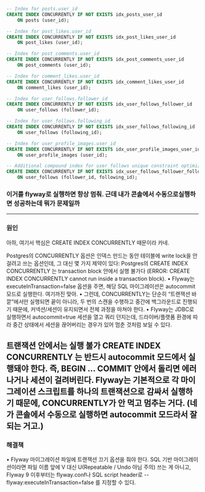 ```sql
-- Index for posts.user_id
CREATE INDEX CONCURRENTLY IF NOT EXISTS idx_posts_user_id
    ON posts (user_id);

-- Index for post_likes.user_id  
CREATE INDEX CONCURRENTLY IF NOT EXISTS idx_post_likes_user_id
    ON post_likes (user_id);

-- Index for post_comments.user_id
CREATE INDEX CONCURRENTLY IF NOT EXISTS idx_post_comments_user_id
    ON post_comments (user_id);

-- Index for comment_likes.user_id
CREATE INDEX CONCURRENTLY IF NOT EXISTS idx_comment_likes_user_id
    ON comment_likes (user_id);

-- Index for user_follows.follower_id
CREATE INDEX CONCURRENTLY IF NOT EXISTS idx_user_follows_follower_id
    ON user_follows (follower_id);

-- Index for user_follows.following_id
CREATE INDEX CONCURRENTLY IF NOT EXISTS idx_user_follows_following_id
    ON user_follows (following_id);

-- Index for user_profile_images.user_id
CREATE INDEX CONCURRENTLY IF NOT EXISTS idx_user_profile_images_user_id
    ON user_profile_images (user_id);

-- Additional compound index for user_follows unique constraint optimization
CREATE INDEX CONCURRENTLY IF NOT EXISTS idx_user_follows_follower_following
    ON user_follows (follower_id, following_id);

```

### 이거를 flyway로 실행하면 항상 멈춰. 근데 내가 콘솔에서 수동으로실행하면 성공하는데 뭐가 문제일까

---
### 원인

아하, 여기서 핵심은 CREATE INDEX CONCURRENTLY 때문이라 카네.

Postgres의 CONCURRENTLY 옵션은 인덱스 만드는 동안 테이블에 write lock을 안 걸려고 쓰는 옵션인데, 그 대신 몇 가지 제약이 있다:
Postgres의 CREATE INDEX CONCURRENTLY 는 transaction block 안에서 실행 불가다 (ERROR: CREATE INDEX CONCURRENTLY
cannot run inside a transaction block).
• Flyway는 executeInTransaction=false 옵션을 주면, 해당 SQL 마이그레이션은 autocommit 모드로 실행한다. 여기까진 맞아.
• 그런데, CONCURRENTLY는 단순히 “트랜잭션 바깥”에서만 실행되면 끝이 아니라, 두 번의 스캔을 수행하고 중간에 백그라운드로 진행되기 때문에, 커넥션/세션이 유지되면서
전체 과정을 마쳐야 한다.
• Flyway는 JDBC로 실행하면서 autocommit=true 세션을 열고 쿼리 던지는데, 드라이버/플랫폼 환경에 따라 중간 상태에서 세션을 끊어버리는 경우가 있어 멈춘
것처럼 보일 수 있다.

 트랜잭션 안에서는 실행 불가
   CREATE INDEX CONCURRENTLY 는 반드시 autocommit 모드에서 실행돼야 한다. 즉, BEGIN ... COMMIT 안에서 돌리면 에러 나거나 세션이
   걸려버린다.
   Flyway는 기본적으로 각 마이그레이션 스크립트를 하나의 트랜잭션으로 감싸서 실행하기 때문에, CONCURRENTLY가 안 먹고 멈추는 거다.
   (네가 콘솔에서 수동으로 실행하면 autocommit 모드라서 잘 되는 거고.)
---

### 해결책

• Flyway 마이그레이션 파일에 트랜잭션 끄기 옵션을 줘야 한다.
SQL 기반 마이그레이션이라면 파일 이름 앞에 V 대신 U(Repeatable / Undo 아님 주의) 쓰는 게 아니고, Flyway 9 이후부터는 flyway.conf나 SQL
script header로 -- flyway:executeInTransaction=false 를 지정할 수 있다.